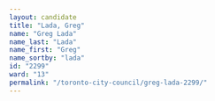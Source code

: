 ```yaml
---
layout: candidate
title: "Lada, Greg"
name: "Greg Lada"
name_last: "Lada"
name_first: "Greg"
name_sortby: "lada"
id: "2299"
ward: "13"
permalink: "/toronto-city-council/greg-lada-2299/"
---
```

